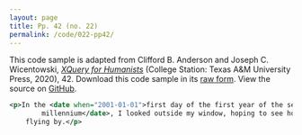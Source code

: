```yaml
---
layout: page
title: Pp. 42 (no. 22)
permalink: /code/022-pp42/
---
```


This code sample is adapted from Clifford B. Anderson and Joseph C. Wicentowski, 
[_XQuery for Humanists_](/) (College Station: Texas A&M University Press, 2020), 42. 
Download this code sample in its [raw form](/code/022-pp42/022-pp42.xml).
View the source on [GitHub](https://github.com/coding4humanists/xquery4humanists/blob/master/code/022-pp42/022-pp42.xml).

```xml
<p>In the <date when="2001-01-01">first day of the first year of the second
        millennium</date>, I looked outside my window, hoping to see hovercrafts
    flying by.</p>
```  
